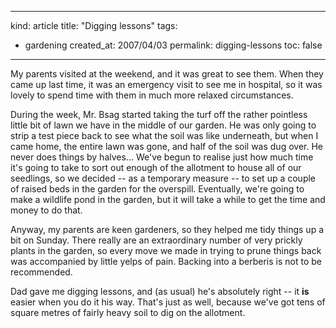 -----
kind: article
title: "Digging lessons"
tags:
- gardening
created_at: 2007/04/03
permalink: digging-lessons
toc: false
-----

<p>My parents visited at the weekend, and it was great to see them. When they came up last time, it was an emergency visit to see me in hospital, so it was lovely to spend time with them in much more relaxed circumstances.</p>

<p>During the week, Mr. Bsag started taking the turf off the rather pointless little bit of lawn we have in the middle of our garden. He was only going to strip a test piece back to see what the soil was like underneath, but when I came home, the entire lawn was gone, and half of the soil was dug over. He never does things by halves... We've begun to realise just how much time it's going to take to sort out enough of the allotment to house all of our seedlings, so we decided  -- as a temporary measure -- to set up a couple of raised beds in the garden for the overspill. Eventually, we're going to make a wildlife pond in the garden, but it will take a while to get the time and money to do that.</p>

<p>Anyway, my parents are keen gardeners, so they helped me tidy things up a bit on Sunday. There really are an extraordinary number of very prickly plants in the garden, so every move we made in trying to prune things back was accompanied by little yelps of pain. Backing into a berberis is not to be recommended.</p>

<p>Dad gave me digging lessons, and (as usual) he's absolutely right -- it <strong>is</strong> easier when you do it his way. That's just as well, because we've got tens of square metres of fairly heavy soil to dig on the allotment.</p>



